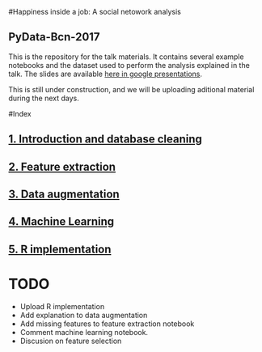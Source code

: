 
#Happiness inside a job: A social netowork analysis
## PyData-Bcn-2017

This is the repository for the talk materials. It contains several example notebooks and the dataset used to perform the analysis explained in the talk. The slides are available [here in google presentations](https://docs.google.com/presentation/d/1rcPADExVIk0d5GMb3x2mN1HBXaanNzor4_0U5Fp3oKQ/edit?usp=sharing).

This is still under construction, and we will be uploading aditional material during the next days. 

#Index

## [1. Introduction and database cleaning](https://github.com/Guillem-db/Happiness-inside-a-job-PyDataBcn17/blob/master/1%20-%20Introduction%20and%20database%20cleaning.ipynb)

## [2. Feature extraction](https://github.com/Guillem-db/Happiness-inside-a-job-PyDataBcn17/blob/master/2%20-%20Feature%20extraction.ipynb)

## [3. Data augmentation]()

## [4. Machine Learning]()

## [5. R implementation]()

# TODO
* Upload R implementation
* Add explanation to data augmentation
* Add missing features to feature extraction notebook
* Comment machine learning notebook.
* Discusion on feature selection
